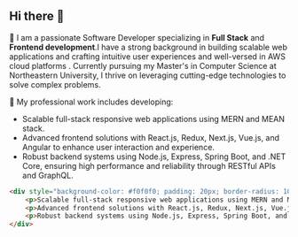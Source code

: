 ## Hi there 👋

🌱 I am a passionate Software Developer specializing in **Full Stack** and **Frontend development**.I have a strong background in building scalable web applications and crafting intuitive user experiences and well-versed in AWS cloud platforms . Currently pursuing my Master's in Computer Science at Northeastern University, I thrive on leveraging cutting-edge technologies to solve complex problems.

🌱 My professional work includes developing:
- Scalable full-stack responsive web applications using MERN and MEAN stack.
- Advanced frontend solutions with React.js, Redux, Next.js, Vue.js, and Angular to enhance user interaction and experience.
- Robust backend systems using Node.js, Express, Spring Boot, and .NET Core, ensuring high performance and reliability through RESTful APIs and GraphQL.

```html
<div style="background-color: #f0f0f0; padding: 20px; border-radius: 10px; box-shadow: 0 0 10px rgba(0, 0, 0, 0.1); width: 300px; margin: 20px auto;">
    <p>Scalable full-stack responsive web applications using MERN and MEAN stack</p>
    <p>Advanced frontend solutions with React.js, Redux, Next.js, Vue.js, and Angular to enhance user interaction and experience.</p>
    <p>Robust backend systems using Node.js, Express, Spring Boot, and .NET Core, ensuring high performance and reliability through RESTful APIs and GraphQL.</p>
</div>
```

<!--
**sindhukrovvidi/sindhukrovvidi** is a ✨ _special_ ✨ repository because its `README.md` (this file) appears on your GitHub profile.

Here are some ideas to get you started:

- 🔭 I’m currently working on ...
- 🌱 I’m currently learning ...
- 👯 I’m looking to collaborate on ...
- 🤔 I’m looking for help with ...
- 💬 Ask me about ...
- 📫 How to reach me: ...
- 😄 Pronouns: ...
- ⚡ Fun fact: ...
-->
